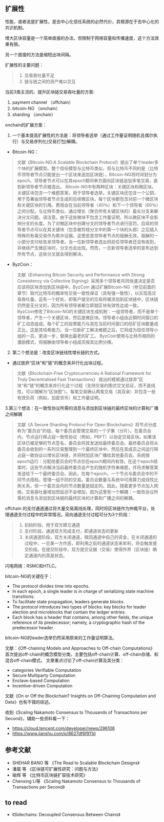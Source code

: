 ##  扩展性

性能，或者说是扩展性，是去中心化信任系统的必然代价，其根源在于去中心化的共识机制。

增大区块容量是一个简单直接的办法，但限制于网络容量和传播速度，这个方法效果有限。

另一个直接的方法是缩短出块间隔。

扩展性的主要问题：
> 1. 交易吞吐量不足
> 2. 链与链之间的资产难以交互

当前3类主流的、提升区块链交易吞吐量的方案:
1. payment channel （offchain） 
2. bitcoin-NG      （onchain）
3. sharding        （onchain）

onchain的扩展方案：
1. 一个基本提高扩展性的方法是：将领导者选举（通过工作量证明随机且偶尔执行）与交易序列化(交易打包)解耦。  
+ Bitcoin-NG：
> 文献《Bitcoin-NG:A Scalable Blockchain Protocol》提出了单个leader多个块的扩展模型。整个信任模型与比特币类似，但与比特币不同的是（比特币领导者节点只能提出一个区块来追加区块链），Bitcoin-NG将时间划分为epoch，领导者节点可以在其epoch期间单方面向区块链追加多笔交易，直到新领导者节点被选出。 Bitcoin-NG中有两种区块：关键区块和微区块。 关键区块包含一个难题答案，用于领导者选举。关键区块还包含一个公钥，用于签署由领导者节点生成的后续微区块。每个区块都包含对前一个微区块和关键区块的引用。费用会在当前领导者（40％）和下一个领导者（60％）之间分配。与比特币类似，通过增长（聚合所有关键区块的）最长分支来解决分叉问题。请注意，由于这些微块不包含工作量证明，所以微区块不会影响分支的长度。为了对微区块中创建分叉的领导者节点进行惩罚，后续的领导者节点可以在其关键块（包含被剪枝分叉中的第一个块的头部）之后插入特殊的有毒交易作为欺诈证据。这使恶意领导者节点的报酬无效，报酬的一小部分支付给告发领导者。当一位新领导者选出但前任领导者还没有收到，并继续产生微区块时，分叉也会出现。然而，一旦新领导者选举的宣布达到所有节点，这些分叉就会得到解决。
+ ByzCoin：
> 文献《Enhancing Bitcoin Security and Performance with Strong Consistency via Collective Signing》采用多个领导者共同快速决定是否应该将区块添加到区块链中。ByzCoin 通过扩展Bitcoin-NG（参见前面的章节）取代比特币的概率性交易一致性保证（具有强一致性），以实现高交易吞吐量。这有一个好处，即客户提交的交易将被添加到区块链中，区块链仍然是无分叉的，因为所有领导者都立即就区块有效性达成一致。 ByzCoin修改了Bitcoin-NG的关键区块生成机制：一组领导者，而不是单个领导者，产生一个关键区块，然后是微区块。领导者小组由近期时间窗口的矿工动态组成。每个矿工的投票能力与其在当前时间窗口的挖矿区块数量成正比，这是其哈希能力。当一位新矿工解决难题之后，它将成为现任领导小组的一员，更进一步，替换出最老的矿工。 ByzCoin使用与比特币相同的激励模式，但报酬由领导者小组成员按其比例分摊。

2. 第二个想法是：改变区块链线性增长链的方式。
+ 通过放弃“区块”和“链”的概念来并行化出块过程。
> 文献《Blockchain-Free Cryptocurrencies A Rational Framework for Truly Decentralised Fast Transactions》 提出的框架通过放弃“区块”和“链”的概念来并行化这个过程（支持交易的图式交叉验证，而不是线性，可以理解为“区块图”）。每笔交易确认两笔交易（其双亲）并包含一些有效负荷（例如，加密货币）和工作量证明。

3.第三个想法：在一致性协议所需的消息与添加到区块链的最终区块的计算和广播之间解耦
> 文献《A Secure Sharding Protocol For Open Blockchains》将节点分成称为“委员会”的组，每个委员会管理交易的一个子集（分片）。在委员会内，节点运行拜占庭一致性协议（例如，PBFT）以协定交易区块。如果该区块已被足够的节点签名，委员会将其发送给最终委员会。最终委员会将从委员会收到的一系列交易整理到一个最终区块中，然后在其成员之间运行拜占庭一致协议以增长区块链，并将附加区块广播给其他委员会。系统按epoch运行：分配给委员会的节点仅在epoch期间内有效。在这个epoch结束时，这些节点解决当前最终委员会产生的随机字符串难题，并将求解答案发送给下一个最终委员会。因此，在每个epoch，一个节点与委员会中的不同节点搭档，管理一组不同的交易。委员会数量与系统中可用算力成线性比例关系，但一个委员会内的节点数量是固定的。因此，随着更多节点加入网络，交易吞吐量增加而延迟不会增加，因为这里有一个解耦：一致性协议所需的消息与添加到区块链的最终区块的计算和广播之间的解耦。

offchain 的支付通道通过将大量交易离线处理，同时将区块链作为仲裁平台，处理通道支付过程中的异常情况。双向通道支付过程可分为3个阶段：
> 1. 初始阶段，用于双方建立通道
> 2. 支付阶段，通道双方完成支付，即通道状态的更新
> 3. 关闭通道阶段，双方关闭通道，赎回通道中自己的资金，在关闭通道的过程中，一旦某一方作恶，即利用之前的通道状态来牟利，将会触发提交阶段。在提交阶段中，双方提交证据（交易）使得外界（区块链）确定通道内的真是状态。

闪电网络：RSMC和HTLC。

bitcoin-NG的关键在于：
+ The protocol divides time into epochs.    
+ In each epoch, a single leader is in charge of serializing state machine transitions.    
+ To facilitate state propagation, leaders generate blocks.   
+ The protocol introduces two types of blocks: key blocks for leader election and microblocks that contain the ledger entries. 
+ Each block has a header that contains, among other fields, the unique reference of its predecessor; namely, a cryptographic hash of the predecessor header.  

 bitcoin-NG的leader选举仍然采用原来的工作量证明算法。

文献：《Off-chaining Models and Approaches to Off-chain Computations》首次提出off-chain的概念模型分类。主要包括off-chain计算、off-chain存储、和混合off-chain模式。
文章重点讨论了off-chain计算及其分类：
+ categories Verifiable Computation
+ Secure Multiparty Computation
+ Enclave-based Computation
+ Incentive-driven Computation

文献《On or Off the Blockchain? Insights on Off-Chaining Computation and Data》也有不错的综述。

收到《Scaling Nakamoto Consensus to Thousands of Transactions per Second》，辅助一些资料看一下：
+ https://cloud.tencent.com/developer/news/296106
+ https://www.jianshu.com/p/8627df6f911d

## 参考文献
+ SHEHAR BANO 等 《The Road to Scalable Blockchain Designs》
+ 潘晨 等 《区块链可扩展性研究：问题与方法》
+ 喻辉 等 《比特币区块链扩容技术研究》
+ Chenxing Li等 《Scaling Nakamoto Consensus to Thousands of Transactions per Second》

## to read
+ 《Sidechains: Decoupled Consensus Between Chains》

